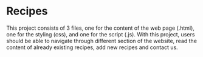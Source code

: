 # Recipes
This project consists of 3 files, one for the content of the web page (.html), one for the styling (css), and one for the script (.js). With this project, users should be able to navigate through different section of the website, read the content of already existing recipes, add new recipes and contact us.
